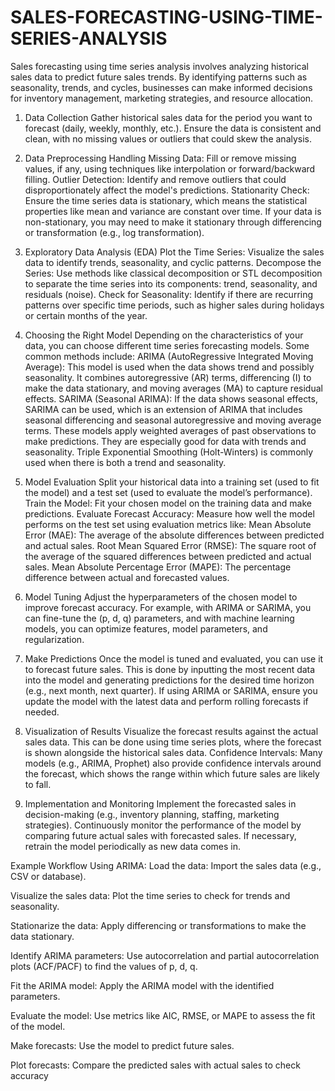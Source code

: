 # SALES-FORECASTING-USING-TIME-SERIES-ANALYSIS
Sales forecasting using time series analysis involves analyzing historical sales data to predict future sales trends. By identifying patterns such as seasonality, trends, and cycles, businesses can make informed decisions for inventory management, marketing strategies, and resource allocation.
1. Data Collection
Gather historical sales data for the period you want to forecast (daily, weekly, monthly, etc.).
Ensure the data is consistent and clean, with no missing values or outliers that could skew the analysis.

2. Data Preprocessing
Handling Missing Data: Fill or remove missing values, if any, using techniques like interpolation or forward/backward filling.
Outlier Detection: Identify and remove outliers that could disproportionately affect the model's predictions.
Stationarity Check: Ensure the time series data is stationary, which means the statistical properties like mean and variance are constant over time. If your data is non-stationary, you may need to make it stationary through differencing or transformation (e.g., log transformation).

3. Exploratory Data Analysis (EDA)
Plot the Time Series: Visualize the sales data to identify trends, seasonality, and cyclic patterns.
Decompose the Series: Use methods like classical decomposition or STL decomposition to separate the time series into its components: trend, seasonality, and residuals (noise).
Check for Seasonality: Identify if there are recurring patterns over specific time periods, such as higher sales during holidays or certain months of the year.

4. Choosing the Right Model
Depending on the characteristics of your data, you can choose different time series forecasting models. Some common methods include:
ARIMA (AutoRegressive Integrated Moving Average):
This model is used when the data shows trend and possibly seasonality. It combines autoregressive (AR) terms, differencing (I) to make the data stationary, and moving averages (MA) to capture residual effects.
SARIMA (Seasonal ARIMA):
If the data shows seasonal effects, SARIMA can be used, which is an extension of ARIMA that includes seasonal differencing and seasonal autoregressive and moving average terms.
These models apply weighted averages of past observations to make predictions. They are especially good for data with trends and seasonality.
Triple Exponential Smoothing (Holt-Winters) is commonly used when there is both a trend and seasonality.

5. Model Evaluation
Split your historical data into a training set (used to fit the model) and a test set (used to evaluate the model’s performance).
Train the Model: Fit your chosen model on the training data and make predictions.
Evaluate Forecast Accuracy: Measure how well the model performs on the test set using evaluation metrics like:
Mean Absolute Error (MAE): The average of the absolute differences between predicted and actual sales.
Root Mean Squared Error (RMSE): The square root of the average of the squared differences between predicted and actual sales.
Mean Absolute Percentage Error (MAPE): The percentage difference between actual and forecasted values.

6. Model Tuning
Adjust the hyperparameters of the chosen model to improve forecast accuracy. For example, with ARIMA or SARIMA, you can fine-tune the (p, d, q) parameters, and with machine learning models, you can optimize features, model parameters, and regularization.

7. Make Predictions
Once the model is tuned and evaluated, you can use it to forecast future sales. This is done by inputting the most recent data into the model and generating predictions for the desired time horizon (e.g., next month, next quarter).
If using ARIMA or SARIMA, ensure you update the model with the latest data and perform rolling forecasts if needed.

8. Visualization of Results
Visualize the forecast results against the actual sales data. This can be done using time series plots, where the forecast is shown alongside the historical sales data.
Confidence Intervals: Many models (e.g., ARIMA, Prophet) also provide confidence intervals around the forecast, which shows the range within which future sales are likely to fall.

9. Implementation and Monitoring
Implement the forecasted sales in decision-making (e.g., inventory planning, staffing, marketing strategies).
Continuously monitor the performance of the model by comparing future actual sales with forecasted sales. If necessary, retrain the model periodically as new data comes in.

Example Workflow Using ARIMA:
Load the data: Import the sales data (e.g., CSV or database).

Visualize the sales data: Plot the time series to check for trends and seasonality.

Stationarize the data: Apply differencing or transformations to make the data stationary.

Identify ARIMA parameters: Use autocorrelation and partial autocorrelation plots (ACF/PACF) to find the values of p, d, q.

Fit the ARIMA model: Apply the ARIMA model with the identified parameters.

Evaluate the model: Use metrics like AIC, RMSE, or MAPE to assess the fit of the model.

Make forecasts: Use the model to predict future sales.

Plot forecasts: Compare the predicted sales with actual sales to check accuracy
